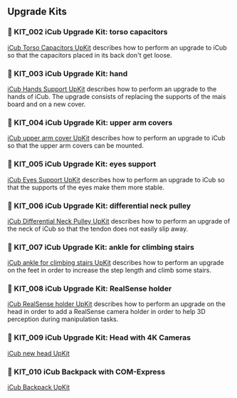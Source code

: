 ## Upgrade Kits

### 🔘 KIT_002 iCub Upgrade Kit: torso capacitors 
[iCub Torso Capacitors UpKit](./torso_capacitors/support.md) describes how to perform an upgrade to iCub so that the capacitors placed in its back don't get loose.

### 🔘 KIT_003 iCub Upgrade Kit: hand
[iCub Hands Support UpKit](./hands/support.md) describes how to perform an upgrade to the hands of iCub. The upgrade consists of replacing the supports of the mais board and on a new cover.

### 🔘 KIT_004 iCub Upgrade Kit: upper arm covers
[iCub upper arm cover UpKit](./upperarm_cover_icub2_5/support.md) describes how to perform an upgrade to iCub so that the upper arm covers can be mounted.

### 🔘 KIT_005 iCub Upgrade Kit: eyes support 
[iCub Eyes Support UpKit](./eyes/support.md) describes how to perform an upgrade to iCub so that the supports of the eyes make them more stable.

### 🔘 KIT_006 iCub Upgrade Kit: differential neck pulley 
[iCub Differential Neck Pulley UpKit](./differential_neck_pulley/support.md) describes how to perform an upgrade of the neck of iCub so that the tendon does not easily slip away.

### 🔘 KIT_007 iCub Upgrade Kit: ankle for climbing stairs
[iCub ankle for climbing stairs UpKit](./ankle_for_stairs/support.md) describes how to perform an upgrade on the feet in order to  increase the step length and climb some stairs.

### 🔘 KIT_008 iCub Upgrade Kit: RealSense holder
[iCub RealSense holder UpKit](./realsense_holder/support.md) describes how to perform an upgrade on the head in order to add a RealSense camera holder in order to help 3D perception during manipulation tasks.

### 🔘 KIT_009 iCub Upgrade Kit: Head with 4K Cameras
[iCub new head UpKit](./head_4k/support.md)

### 🔘 KIT_010 iCub Backpack with COM-Express
[iCub Backpack UpKit](./backpack/support.md)

